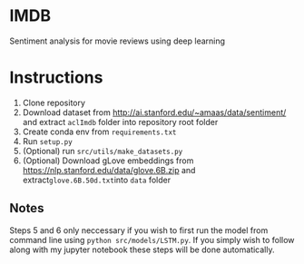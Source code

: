 # IMDB
Sentiment analysis for movie reviews using deep learning

Instructions
============

1. Clone repository
2. Download dataset from http://ai.stanford.edu/~amaas/data/sentiment/ and extract `aclImdb` folder into repository root folder
3. Create conda env from `requirements.txt`
4. Run `setup.py`
5. (Optional) run `src/utils/make_datasets.py`
6. (Optional) Download gLove embeddings from https://nlp.stanford.edu/data/glove.6B.zip and extract`glove.6B.50d.txt`into `data` folder

Notes
-----

Steps 5 and 6 only neccessary if you wish to first run the model from command line using `python src/models/LSTM.py`. If you simply wish to follow along with my jupyter notebook these steps will be done automatically.
